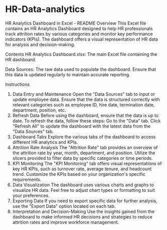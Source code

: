 # HR-Data-analytics

HR Analytics Dashboard in Excel - README
Overview
This Excel file contains an HR Analytics Dashboard designed to help HR professionals track attrition rates by various categories and monitor key performance indicators (KPIs). The dashboard offers a visual representation of HR data for analysis and decision-making.

Contents
HR Analytics Dashboard.xlsx: The main Excel file containing the HR dashboard.

Data Sources: The raw data used to populate the dashboard. Ensure that this data is updated regularly to maintain accurate reporting.

Instructions
1. Data Entry and Maintenance
Open the "Data Sources" tab to input or update employee data. Ensure that the data is structured correctly with relevant categories such as employee ID, hire date, termination date, department, position, etc.
2. Refresh Data
Before using the dashboard, ensure that the data is up to date. To refresh the data, follow these steps:
Go to the "Data" tab.
Click "Refresh All" to update the dashboard with the latest data from the "Data Sources" tab.
3. Dashboard Tabs
Explore the various tabs of the dashboard to access different HR analytics and KPIs.
4. Attrition Rate Analysis
The "Attrition Rate" tab provides an overview of the attrition rate by year, month, department, and position.
Utilize the slicers provided to filter data by specific categories or time periods.
5. KPI Monitoring
The "KPI Monitoring" tab offers visual representations of key HR KPIs, such as turnover rate, average tenure, and headcount trend.
Customize the KPIs based on your organization's specific requirements.
6. Data Visualization
The dashboard uses various charts and graphs to visualize HR data. Feel free to adjust chart types or formatting to suit your preferences.
7. Exporting Data
If you need to export specific data for further analysis, use the "Export Data" option located on each tab.
8. Interpretation and Decision-Making
Use the insights gained from the dashboard to make informed HR decisions and strategies to reduce attrition rates and improve workforce management.



